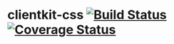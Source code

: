 # clientkit-css [![Build Status](https://travis-ci.org/firstandthird/clientkit-css.svg?branch=tests)](https://travis-ci.org/firstandthird/clientkit-css) [![Coverage Status](https://coveralls.io/repos/github/firstandthird/clientkit-css/badge.svg?branch=tests)](https://coveralls.io/github/firstandthird/clientkit-css?branch=tests)

